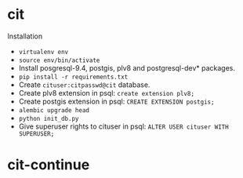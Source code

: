 # cit
Installation

  * `virtualenv env`
  * `source env/bin/activate`
  *  Install posgresql-9.4, postgis, plv8 and postgresql-dev* packages.
  * `pip install -r requirements.txt`
  * Create `cituser:citpasswd@cit` database.
  * Create plv8 extension in psql: `create extension plv8;`
  * Create postgis extension in psql: `CREATE EXTENSION postgis;`
  * `alembic upgrade head`
  * `python init_db.py`
  * Give superuser rights to cituser in psql: `ALTER USER cituser WITH SUPERUSER;`

# cit-continue

